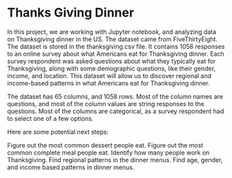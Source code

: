 # Thanks Giving Dinner

In this project, we are working with Jupyter notebook, and analyzing data on Thanksgiving dinner in the US. The dataset came from FiveThirtyEight. The dataset is stored in the thanksgiving.csv file. It contains 1058 responses to an online survey about what Americans eat for Thanksgiving dinner. Each survey respondent was asked questions about what they typically eat for Thanksgiving, along with some demographic questions, like their gender, income, and location. This dataset will allow us to discover regional and income-based patterns in what Americans eat for Thanksgiving dinner.

The dataset has 65 columns, and 1058 rows. Most of the column names are questions, and most of the column values are string responses to the questions. Most of the columns are categorical, as a survey respondent had to select one of a few options.

Here are some potential next steps:

Figure out the most common dessert people eat.
Figure out the most common complete meal people eat.
Identify how many people work on Thanksgiving.
Find regional patterns in the dinner menus.
Find age, gender, and income based patterns in dinner menus.
